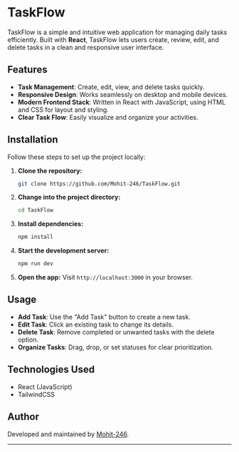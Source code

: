 # TaskFlow

TaskFlow is a simple and intuitive web application for managing daily tasks efficiently. Built with **React**, TaskFlow lets users create, review, edit, and delete tasks in a clean and responsive user interface.

## Features

- **Task Management**: Create, edit, view, and delete tasks quickly.
- **Responsive Design**: Works seamlessly on desktop and mobile devices.
- **Modern Frontend Stack**: Written in React with JavaScript, using HTML and CSS for layout and styling.
- **Clear Task Flow**: Easily visualize and organize your activities.

## Installation

Follow these steps to set up the project locally:

1. **Clone the repository:**
   ```bash
   git clone https://github.com/Mohit-246/TaskFlow.git
   ```
2. **Change into the project directory:**
   ```bash
   cd TaskFlow
   ```
3. **Install dependencies:**
   ```bash
   npm install
   ```
4. **Start the development server:**
   ```bash
   npm run dev
   ```
5. **Open the app:**
   Visit `http://localhost:3000` in your browser.

## Usage

- **Add Task**: Use the "Add Task" button to create a new task.
- **Edit Task**: Click an existing task to change its details.
- **Delete Task**: Remove completed or unwanted tasks with the delete option.
- **Organize Tasks**: Drag, drop, or set statuses for clear prioritization.

## Technologies Used

- React (JavaScript)
- TailwindCSS

## Author

Developed and maintained by [Mohit-246](https://github.com/Mohit-246).

***

